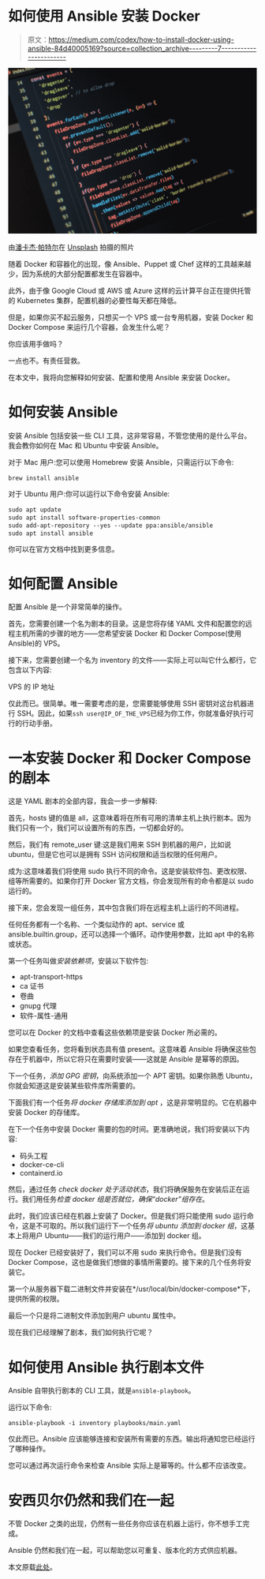 # 如何使用 Ansible 安装 Docker

> 原文：<https://medium.com/codex/how-to-install-docker-using-ansible-84d40005169?source=collection_archive---------7----------------------->

![](img/7e554b7b1a02cbb19c74a6e622b6b8ea.png)

由[潘卡杰·帕特尔](https://unsplash.com/@pankajpatel?utm_source=medium&utm_medium=referral)在 [Unsplash](https://unsplash.com?utm_source=medium&utm_medium=referral) 拍摄的照片

随着 Docker 和容器化的出现，像 Ansible、Puppet 或 Chef 这样的工具越来越少，因为系统的大部分配置都发生在容器中。

此外，由于像 Google Cloud 或 AWS 或 Azure 这样的云计算平台正在提供托管的 Kubernetes 集群，配置机器的必要性每天都在降低。

但是，如果你买不起云服务，只想买一个 VPS 或一台专用机器，安装 Docker 和 Docker Compose 来运行几个容器，会发生什么呢？

你应该用手做吗？

一点也不。有责任营救。

在本文中，我将向您解释如何安装、配置和使用 Ansible 来安装 Docker。

# 如何安装 Ansible

安装 Ansible 包括安装一些 CLI 工具，这非常容易，不管您使用的是什么平台。我会教你如何在 Mac 和 Ubuntu 中安装 Ansible。

对于 Mac 用户:您可以使用 Homebrew 安装 Ansible，只需运行以下命令:

```
brew install ansible
```

对于 Ubuntu 用户:你可以运行以下命令安装 Ansible:

```
sudo apt update
sudo apt install software-properties-common
sudo add-apt-repository --yes --update ppa:ansible/ansible
sudo apt install ansible
```

你可以在官方文档中找到更多信息。

# 如何配置 Ansible

配置 Ansible 是一个非常简单的操作。

首先，您需要创建一个名为剧本的目录。这是您将存储 YAML 文件和配置您的远程主机所需的步骤的地方——您希望安装 Docker 和 Docker Compose(使用 Ansible)的 VPS。

接下来，您需要创建一个名为 inventory 的文件——实际上可以叫它什么都行，它包含以下内容:

VPS 的 IP 地址

仅此而已。很简单。唯一需要考虑的是，您需要能够使用 SSH 密钥对这台机器进行 SSH。因此，如果`ssh user@IP_OF_THE_VPS`已经为你工作，你就准备好执行可行的行动手册。

# 一本安装 Docker 和 Docker Compose 的剧本

这是 YAML 剧本的全部内容，我会一步一步解释:

首先，hosts 键的值是 all，这意味着将在所有可用的清单主机上执行剧本。因为我们只有一个，我们可以设置所有的东西，一切都会好的。

然后，我们有 remote_user 键:这是我们用来 SSH 到机器的用户，比如说 ubuntu，但是它也可以是拥有 SSH 访问权限和适当权限的任何用户。

成为:这意味着我们将使用 sudo 执行不同的命令。这是安装软件包、更改权限、组等所需要的。如果你打开 Docker 官方文档，你会发现所有的命令都是以 sudo 运行的。

接下来，您会发现一组任务，其中包含我们将在远程主机上运行的不同进程。

任何任务都有一个名称、一个类似动作的 apt、service 或 ansible.builtin.group，还可以选择一个循环。动作使用参数，比如 apt 中的名称或状态。

第一个任务叫做*安装依赖项*，安装以下软件包:

*   apt-transport-https
*   ca 证书
*   卷曲
*   gnupg 代理
*   软件-属性-通用

您可以在 Docker 的文档中查看这些依赖项是安装 Docker 所必需的。

如果您查看任务，您将看到状态具有值 present。这意味着 Ansible 将确保这些包存在于机器中，所以它将只在需要时安装——这就是 Ansible 是幂等的原因。

下一个任务，*添加 GPG 密钥*，向系统添加一个 APT 密钥。如果你熟悉 Ubuntu，你就会知道这是安装某些软件库所需要的。

下面我们有一个任务*将 docker 存储库添加到 apt* ，这是非常明显的。它在机器中安装 Docker 的存储库。

在下一个任务中安装 Docker 需要的包的时间。更准确地说，我们将安装以下内容:

*   码头工程
*   docker-ce-cli
*   containerd.io

然后，通过任务 *check docker 处于活动状态*，我们将确保服务在安装后正在运行。我们用任务*检查 docker 组是否就位，确保“docker”组存在*。

此时，我们应该已经在机器上安装了 Docker。但是我们将只能使用 sudo 运行命令，这是不可取的。所以我们运行下一个任务*将 ubuntu 添加到 docker 组*，这基本上将用户 Ubuntu——我们的运行用户——添加到 docker 组。

现在 Docker 已经安装好了，我们可以不用 sudo 来执行命令。但是我们没有 Docker Compose，这也是做我们想做的事情所需要的。接下来的几个任务将安装它。

第一个从服务器下载二进制文件并安装在*/usr/local/bin/docker-compose*下，提供所需的权限。

最后一个只是将二进制文件添加到用户 ubuntu 属性中。

现在我们已经理解了剧本，我们如何执行它呢？

# 如何使用 Ansible 执行剧本文件

Ansible 自带执行剧本的 CLI 工具，就是`ansible-playbook`。

运行以下命令:

```
ansible-playbook -i inventory playbooks/main.yaml
```

仅此而已。Ansible 应该能够连接和安装所有需要的东西。输出将通知您已经运行了哪种操作。

您可以通过再次运行命令来检查 Ansible 实际上是幂等的。什么都不应该改变。

# 安西贝尔仍然和我们在一起

不管 Docker 之类的出现，仍然有一些任务你应该在机器上运行，你不想手工完成。

Ansible 仍然和我们在一起，可以帮助您以可重复、版本化的方式供应机器。

本文原载[此处](https://alexhernandez.info/blog/how-to-install-docker-using-ansible/)。